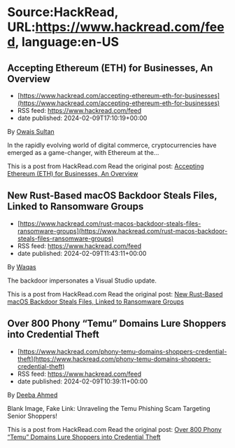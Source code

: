 # Source:HackRead, URL:https://www.hackread.com/feed, language:en-US

## Accepting Ethereum (ETH) for Businesses, An Overview
 - [https://www.hackread.com/accepting-ethereum-eth-for-businesses](https://www.hackread.com/accepting-ethereum-eth-for-businesses)
 - RSS feed: https://www.hackread.com/feed
 - date published: 2024-02-09T17:10:19+00:00

<p>By <a href="https://www.hackread.com/author/owais/" rel="nofollow">Owais Sultan</a></p>
<p>In the rapidly evolving world of digital commerce, cryptocurrencies have emerged as a game-changer, with Ethereum at the&#8230;</p>
<p>This is a post from HackRead.com Read the original post: <a href="https://www.hackread.com/accepting-ethereum-eth-for-businesses/" rel="nofollow">Accepting Ethereum (ETH) for Businesses, An Overview</a></p>

## New Rust-Based macOS Backdoor Steals Files, Linked to Ransomware Groups
 - [https://www.hackread.com/rust-macos-backdoor-steals-files-ransomware-groups](https://www.hackread.com/rust-macos-backdoor-steals-files-ransomware-groups)
 - RSS feed: https://www.hackread.com/feed
 - date published: 2024-02-09T11:43:11+00:00

<p>By <a href="https://www.hackread.com/author/hackread/" rel="nofollow">Waqas</a></p>
<p>The backdoor impersonates a Visual Studio update.</p>
<p>This is a post from HackRead.com Read the original post: <a href="https://www.hackread.com/rust-macos-backdoor-steals-files-ransomware-groups/" rel="nofollow">New Rust-Based macOS Backdoor Steals Files, Linked to Ransomware Groups</a></p>

## Over 800 Phony “Temu” Domains Lure Shoppers into Credential Theft
 - [https://www.hackread.com/phony-temu-domains-shoppers-credential-theft](https://www.hackread.com/phony-temu-domains-shoppers-credential-theft)
 - RSS feed: https://www.hackread.com/feed
 - date published: 2024-02-09T10:39:11+00:00

<p>By <a href="https://www.hackread.com/author/deeba/" rel="nofollow">Deeba Ahmed</a></p>
<p>Blank Image, Fake Link: Unraveling the Temu Phishing Scam Targeting Senior Shoppers!</p>
<p>This is a post from HackRead.com Read the original post: <a href="https://www.hackread.com/phony-temu-domains-shoppers-credential-theft/" rel="nofollow">Over 800 Phony &#8220;Temu&#8221; Domains Lure Shoppers into Credential Theft</a></p>


